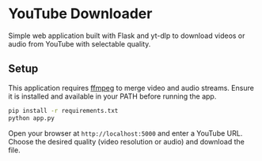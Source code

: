 # YouTube Downloader

Simple web application built with Flask and yt-dlp to download videos or audio from YouTube with selectable quality.

## Setup

This application requires [ffmpeg](https://ffmpeg.org) to merge video and audio streams.
Ensure it is installed and available in your PATH before running the app.

```bash
pip install -r requirements.txt
python app.py
```

Open your browser at `http://localhost:5000` and enter a YouTube URL. Choose the desired quality (video resolution or audio) and download the file.
